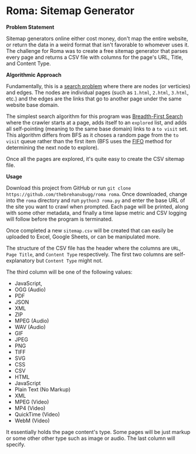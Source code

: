 # Roma: Sitemap Generator


**Problem Statement**

Sitemap generators online either cost money, don't map the entire website, or return the data in a weird format that isn't favorable to whomever uses it. The challenge for Roma was to create a free sitemap generator that parses every page and returns a CSV file with columns for the page's URL, Title, and Content Type.

**Algorithmic Approach**

Fundamentally, this is a [search problem](https://en.wikipedia.org/wiki/Search_problem) where there are nodes (or verticies) and edges. The nodes are individual pages (such as `1.html`, `2.html`, `3.html`, etc.) and the edges are the links that go to another page under the same website base domain.

The simplest search algorithm for this program was [Breadth-First Search](https://en.wikipedia.org/wiki/Breadth-first_search) where the crawler starts at a page, adds itself to an `explored` list, and adds all self-pointing (meaning to the same base domain) links to a `to visit` set. This algorithm differs from BFS as it choses a random page from the `to visit` queue rather than the first item (BFS uses the [FIFO](https://en.wikipedia.org/wiki/FIFO_(computing_and_electronics)) method for determining the next node to explore).

Once all the pages are explored, it's quite easy to create the CSV sitemap file.

**Usage**

Download this project from GitHub or run `git clone https://github.com/thebrehanubugg/roma roma`. Once downloaded, change into the `roma` directory and run `python3 roma.py` and enter the base URL of the site you want to crawl when prompted. Each page will be printed, along with some other metadata, and finally a time lapse metric and CSV logging will follow before the program is terminated.

Once completed a new `sitemap.csv` will be created that can easily be uploaded to Excel, Google Sheets, or can be manipulated more.

The structure of the CSV file has the header where the columns are `URL`, `Page Title`, and `Content Type` respectively. The first two columns are self-explanatory but `Content Type` might not.

The third column will be one of the following values:

* JavaScript,
* OGG (Audio)
* PDF
* JSON
* XML
* ZIP
* MPEG (Audio)
* WAV (Audio)
* GIF
* JPEG
* PNG
* TIFF
* SVG
* CSS
* CSV
* HTML
* JavaScript
* Plain Text (No Markup)
* XML
* MPEG (Video)
* MP4 (Video)
* QuickTime (Video)
* WebM (Video)

It essentially holds the page content's type. Some pages will be just markup or some other other type such as image or audio. The last column will specify.